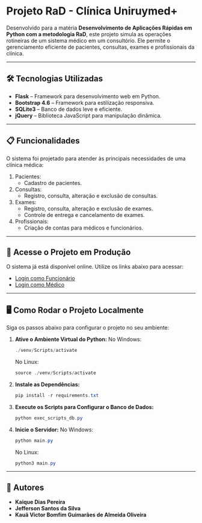 # Projeto RaD - Clínica Uniruymed+

Desenvolvido para a matéria **Desenvolvimento de Aplicações Rápidas em Python com a metodologia RaD**, este projeto simula as operações rotineiras de um sistema médico em um consultório. Ele permite o gerenciamento eficiente de pacientes, consultas, exames e profissionais da clínica.

------

## 🛠 Tecnologias Utilizadas

- **Flask** – Framework para desenvolvimento web em Python.
- **Bootstrap 4.6** – Framework para estilização responsiva.
- **SQLite3** – Banco de dados leve e eficiente.
- **jQuery** – Biblioteca JavaScript para manipulação dinâmica.

------

## 📋 Funcionalidades

O sistema foi projetado para atender às principais necessidades de uma clínica médica:

1. Pacientes:
   - Cadastro de pacientes.
2. Consultas:
   - Registro, consulta, alteração e exclusão de consultas.
3. Exames:
   - Registro, consulta, alteração e exclusão de exames.
   - Controle de entrega e cancelamento de exames.
4. Profissionais:
   - Criação de contas para médicos e funcionários.

------

## 🚀 Acesse o Projeto em Produção

O sistema já está disponível online. Utilize os links abaixo para acessar:

- [Login como Funcionário](https://front-end-clinica-medica.onrender.com/funcionario/login)
- [Login como Médico](https://front-end-clinica-medica.onrender.com/medico/login)

------

## 🖥 Como Rodar o Projeto Localmente

Siga os passos abaixo para configurar o projeto no seu ambiente:

1. **Ative o Ambiente Virtual do Python:**
   No Windows:

   ```powershell
   ./venv/Scripts/activate
   ```

   No Linux:

   ```powershell
   source ./venv/Scripts/activate
   ```

2. **Instale as Dependências:**

   ```powershell
   pip install -r requirements.txt
   ```

3. **Execute os Scripts para Configurar o Banco de Dados:**

   ```powershell
   python exec_scripts_db.py
   ```

4. **Inicie o Servidor:**
   No Windows:

   ```powershell
   python main.py
   ```

   No Linux:

   ```powershell
   python3 main.py
   ```

------

## 👥 Autores

- **Kaique Dias Pereira**
- **Jefferson Santos da Silva**
- **Kauã Victor Bomfim Guimarães de Almeida Oliveira**
